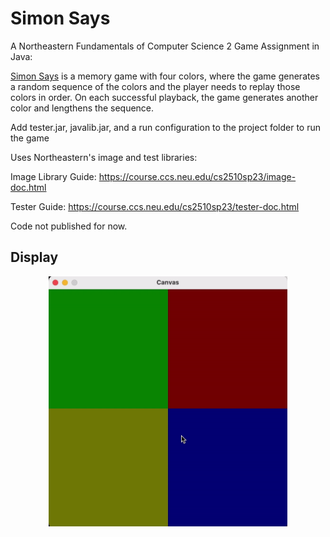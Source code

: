 # Simon Says
A Northeastern Fundamentals of Computer Science 2 Game Assignment in Java:

[Simon Says](https://www.mathsisfun.com/games/simon-says.html) 
is a memory game with four colors, where the game generates a random sequence of the colors and the player needs to replay those colors in order. 
On each successful playback, the game generates another color and lengthens the sequence.

Add tester.jar, javalib.jar, and a run configuration to the project folder to run the game

Uses Northeastern's image and test libraries:

Image Library Guide:
https://course.ccs.neu.edu/cs2510sp23/image-doc.html

Tester Guide:
https://course.ccs.neu.edu/cs2510sp23/tester-doc.html


Code not published for now.

## Display
<p align="center">
  <img src= "https://github.com/alexsun2/simon-says/blob/main/Simon.gif" alt="Wordle Display" height="400"/>
</p>
